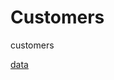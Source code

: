# Customers
customers

[data](https://raw.githubusercontent.com/NicJC/Customers/main/Customers.csv)
